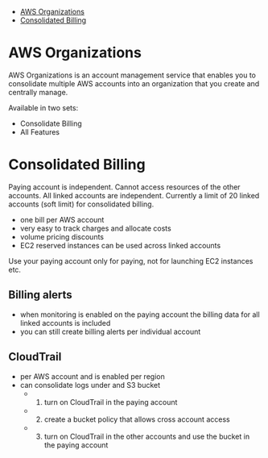 -   [AWS Organizations](#aws-organizations)
-   [Consolidated Billing](#consolidated-billing)

# AWS Organizations

AWS Organizations is an account management service that enables you to consolidate multiple AWS accounts into an organization that you create and centrally manage.

Available in two sets:

-   Consolidate Billing
-   All Features

# Consolidated Billing

Paying account is independent. Cannot access resources of the other accounts. All linked accounts are independent. Currently a limit of 20 linked accounts (soft limit) for consolidated billing.

-   one bill per AWS account
-   very easy to track charges and allocate costs
-   volume pricing discounts
-   EC2 reserved instances can be used across linked accounts

Use your paying account only for paying, not for launching EC2 instances etc.

## Billing alerts

-   when monitoring is enabled on the paying account the billing data for all linked accounts is included
-   you can still create billing alerts per individual account

## CloudTrail

-   per AWS account and is enabled per region
-   can consolidate logs under and S3 bucket
    -   1. turn on CloudTrail in the paying account
    -   2. create a bucket policy that allows cross account access
    -   3. turn on CloudTrail in the other accounts and use the bucket in the paying account
